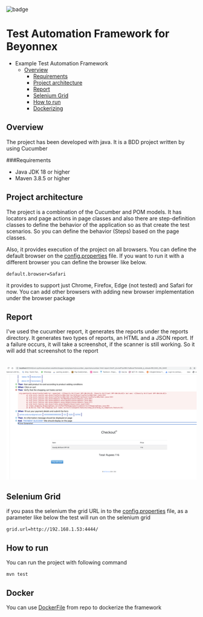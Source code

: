 ![badge](https://github.com/serhatozdursun/com.pythonanywhere.weathershopper.tests/actions/workflows/maven.yml/badge.svg)

# Test Automation Framework for Beyonnex

- Example Test Automation Framework
    * [Overview](#overview)
        + [Requirements](#requirements)
        + [Project architecture](#architecture)
        + [Report](#report)
        + [Selenium Grid](#grid)
        + [How to run](#run)
        + [Dockerizing](#docker)
<a name="overview"></a>
## Overview
The project has been developed with java. It is a BDD project written by using Cucumber

<a name="requirements"></a>
###Requirements
- Java JDK 18 or higher
- Maven 3.8.5 or higher

<a name="architecture"></a>
## Project architecture

The project is a combination of the Cucumber and POM models. It has locators and page actions in page classes and also there are step-definition classes to define the behavior of the application so as that create the test scenarios. So you can define the behavior (Steps) based on the page classes.

Also, it provides execution of the project on all browsers. You can define the default browser on the [config.properties](https://github.com/serhatozdursun/com.pythonanywhere.weathershopper.tests/blob/master/src/test/resources/config.properties) file. If you want to run it with a different browser you can define the browser like below. 

```
default.browser=Safari
```

it provides to support just Chrome, Firefox, Edge (not tested) and Safari for now. You can add other browsers with adding new browser implementation under the browser package

<a name="report"></a>
## Report

I've used the cucumber report, it generates the reports under the reports directory. It generates two types of reports, an HTML and a JSON report. If a failure occurs, it will take a screenshot, if the scanner is still working. So it will add that screenshot to the report
</br>
</br>
</br>
![Report](report.png)

<a name="grid"></a>
## Selenium Grid
if you pass the selenium the grid URL in to the [config.properties](https://github.com/serhatozdursun/com.pythonanywhere.weathershopper.tests/blob/master/src/test/resources/config.properties) file, as a parameter like below the test will run on the selenium grid

```
grid.url=http://192.168.1.53:4444/
```

<a name="run"></a>
## How to run

You can run the project with following command
```
mvn test
```
<a name="docker"></a>
## Docker
You can use [DockerFile](https://github.com/serhatozdursun/com.pythonanywhere.weathershopper.tests/blob/master/DockerFile) from repo to dockerize the framework
